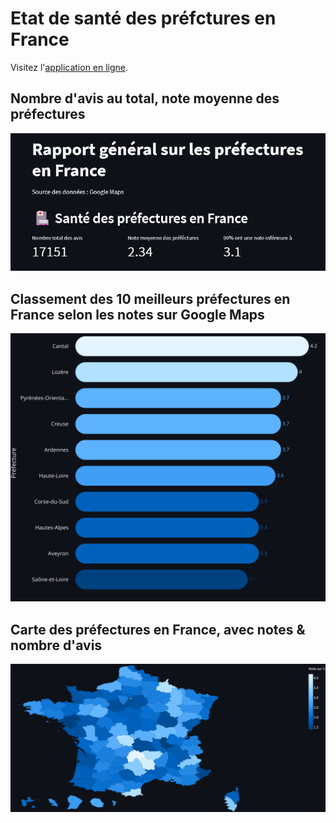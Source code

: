 # Etat de santé des préfctures en France

Visitez l'[application en ligne](https://cher-cheur-classement-prefecture-str-ptg0d2.streamlit.app/).

## Nombre d'avis au total, note moyenne des préfectures

![Etat de santé des préfecetures en France.](https://github.com/cher-cheur/classement-prefecture/blob/main/images/Rapport%20general%20prefecture.png)

## Classement des 10 meilleurs préfectures en France selon les notes sur Google Maps

![Top 10 pPréféctures.](https://github.com/cher-cheur/classement-prefecture/blob/main/images/classement%20top%2010%20prefecture.svg)

## Carte des préfectures en France, avec notes & nombre d'avis

![Carte de notes des préfectures en France.](https://github.com/cher-cheur/classement-prefecture/blob/main/images/carte%20prefecture%20note.png)
